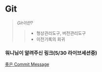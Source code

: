 # Git
> _Git이란?_
>> + 형상관리도구, 버전관리도구
>> + 이전기록의 회귀

### 워니님이 알려주신 링크(5/30 라이브세션중)
[좋은 Commit Message]()
